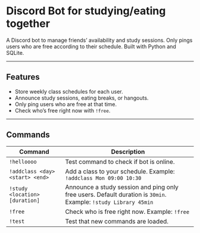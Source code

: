 # Discord Bot for studying/eating together

A Discord bot to manage friends’ availability and study sessions. Only pings users who are free according to their schedule. Built with Python and SQLite.

---

## Features

- Store weekly class schedules for each user.
- Announce study sessions, eating breaks, or hangouts.
- Only ping users who are free at that time.
- Check who’s free right now with `!free`.

---

## Commands

| Command | Description |
|---------|-------------|
| `!helloooo` | Test command to check if bot is online. |
| `!addclass <day> <start> <end>` | Add a class to your schedule. Example: `!addclass Mon 09:00 10:30` |
| `!study <location> [duration]` | Announce a study session and ping only free users. Default duration is `30min`. Example: `!study Library 45min` |
| `!free` | Check who is free right now. Example: `!free` |
| `!test` | Test that new commands are loaded. |

